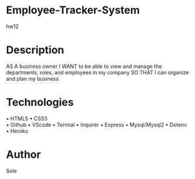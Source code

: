 # Employee-Tracker-System
hw12

# Description
AS A business owner
I WANT to be able to view and manage the departments, roles, and employees in my company
SO THAT I can organize and plan my business

# Technologies
• HTML5 
• CSS3  
• Github 
• VScode 
• Termial 
• Inquirer 
• Express
• Mysql/Mysql2
• Dotenv
• Heroku

# Author

Sole
